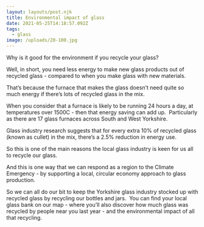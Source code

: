 ```yaml
---
layout: layouts/post.njk
title: Environmental impact of glass
date: 2021-05-25T14:18:57.092Z
tags:
  - glass
image: /uploads/20-100.jpg
---
```

Why is it good for the environment if you recycle your glass?

Well, in short, you need less energy to make new glass products out of recycled glass - compared to when you make glass with new materials.

That’s because the furnace that makes the glass doesn’t need quite so much energy if there’s lots of recycled glass in the mix.

When you consider that a furnace is likely to be running 24 hours a day, at temperatures over 1500C - then that energy saving can add up.  Particularly as there are 17 glass furnaces across South and West Yorkshire.  

Glass industry research suggests that for every extra 10% of recycled glass (known as cullet) in the mix, there’s a 2.5% reduction in energy use.  

So this is one of the main reasons the local glass industry is keen for us all to recycle our glass.  

And this is one way that we can respond as a region to the Climate Emergency - by supporting a local, circular economy approach to glass production.  

So we can all do our bit to keep the Yorkshire glass industry stocked up with recycled glass by recycling our bottles and jars.  You can find your local glass bank on our map - where you’ll also discover how much glass was recycled by people near you last year - and the environmental impact of all that recycling.